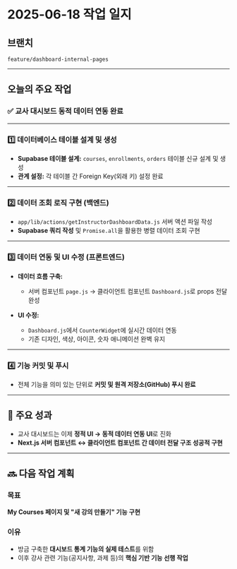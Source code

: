 # 2025-06-18 작업 일지

## 브랜치

`feature/dashboard-internal-pages`

---

## 오늘의 주요 작업

### ✅ 교사 대시보드 동적 데이터 연동 완료

---

### 1️⃣ 데이터베이스 테이블 설계 및 생성

* **Supabase 테이블 설계:** `courses`, `enrollments`, `orders` 테이블 신규 설계 및 생성
* **관계 설정:** 각 테이블 간 Foreign Key(외래 키) 설정 완료

---

### 2️⃣ 데이터 조회 로직 구현 (백엔드)

* `app/lib/actions/getInstructorDashboardData.js` 서버 액션 파일 작성
* **Supabase 쿼리 작성** 및 `Promise.all`을 활용한 병렬 데이터 조회 구현

---

### 3️⃣ 데이터 연동 및 UI 수정 (프론트엔드)

* **데이터 흐름 구축:**

  * 서버 컴포넌트 `page.js` → 클라이언트 컴포넌트 `Dashboard.js`로 props 전달 완성
* **UI 수정:**

  * `Dashboard.js`에서 `CounterWidget`에 실시간 데이터 연동
  * 기존 디자인, 색상, 아이콘, 숫자 애니메이션 완벽 유지

---

### 4️⃣ 기능 커밋 및 푸시

* 전체 기능을 의미 있는 단위로 **커밋 및 원격 저장소(GitHub) 푸시 완료**

---

## 🎯 주요 성과

* 교사 대시보드는 이제 **정적 UI → 동적 데이터 연동 UI**로 진화
* **Next.js 서버 컴포넌트 ↔ 클라이언트 컴포넌트 간 데이터 전달 구조 성공적 구현**

---

## 🔜 다음 작업 계획

### 목표

**My Courses 페이지 및 "새 강의 만들기" 기능 구현**

### 이유

* 방금 구축한 **대시보드 통계 기능의 실제 테스트**를 위함
* 이후 강사 관련 기능(공지사항, 과제 등)의 **핵심 기반 기능 선행 작업**
